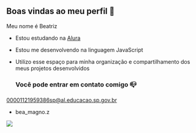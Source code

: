 ## Boas vindas ao meu perfil  🌙

Meu nome é Beatriz

- Estou estudando na  [Alura](https://www.alura.com.br)
- Estou me desenvolvendo na linguagem JavaScript
- Utilizo esse espaço para minha organização e compartilhamento dos meus projetos desenvolvidos

  ### Você pode entrar em contato comigo 📪

 00001121959386sp@al.educacao.sp.gov.br
 
 - bea_magno.z

![](https://media1.tenor.com/m/UT6niau6Hy0AAAAC/mitsuya-mitsuya-takashi.gif)
